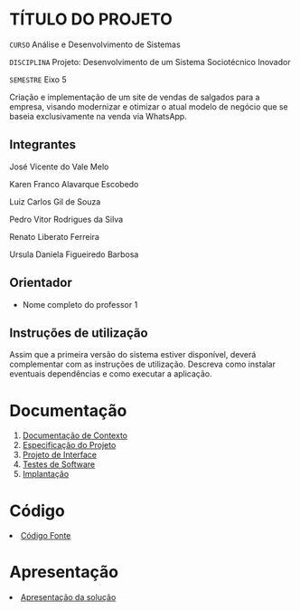 # TÍTULO DO PROJETO

`CURSO` Análise e Desenvolvimento de Sistemas

`DISCIPLINA` Projeto: Desenvolvimento de um Sistema Sociotécnico Inovador

`SEMESTRE` Eixo 5

Criação e implementação de um site de vendas de salgados para a empresa, visando modernizar e otimizar o atual modelo de negócio que se baseia exclusivamente na venda via WhatsApp.

## Integrantes

José Vicente do Vale Melo 

Karen Franco Alavarque Escobedo 

Luiz Carlos Gil de Souza 

Pedro Vitor Rodrigues da Silva 

Renato Liberato Ferreira 

Ursula Daniela Figueiredo Barbosa

## Orientador

* Nome completo do professor 1

## Instruções de utilização

Assim que a primeira versão do sistema estiver disponível, deverá complementar com as instruções de utilização. Descreva como instalar eventuais dependências e como executar a aplicação.

# Documentação

<ol>
<li><a href="docs/01-Documentação de Contexto.md"> Documentação de Contexto</a></li>
<li><a href="docs/02-Especificação do Projeto.md"> Especificação do Projeto</a></li>
<li><a href="docs/03-Projeto de Interface.md"> Projeto de Interface</a></li>
<li><a href="docs/04-Testes de Software.md"> Testes de Software</a></li>
<li><a href="docs/05-Implantação.md"> Implantação</a></li>
</ol>

# Código

<li><a href="src/README.md"> Código Fonte</a></li>

# Apresentação

<li><a href="presentation/README.md"> Apresentação da solução</a></li>
